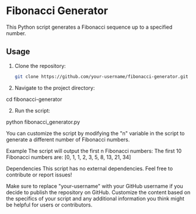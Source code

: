 # Fibonacci Generator
This Python script generates a Fibonacci sequence up to a specified number.

## Usage
1. Clone the repository:

   ```bash
   git clone https://github.com/your-username/fibonacci-generator.git

1. Navigate to the project directory:

cd fibonacci-generator

2. Run the script:

python fibonacci_generator.py

You can customize the script by modifying the "n" variable in the script to generate a different number of Fibonacci numbers.

Example
The script will output the first n Fibonacci numbers:
The first 10 Fibonacci numbers are: [0, 1, 1, 2, 3, 5, 8, 13, 21, 34]

Dependencies
This script has no external dependencies.
Feel free to contribute or report issues!

Make sure to replace "your-username" with your GitHub username if you decide to publish the repository on GitHub. Customize the content based on the specifics of your script and any additional information you think might be helpful for users or contributors.
